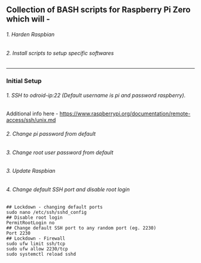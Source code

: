 ## Collection of BASH scripts for Raspberry Pi Zero which will -
###### 1. Harden Raspbian
###### 2. Install scripts to setup specific softwares

---

### Initial Setup
###### 1. SSH to odroid-ip:22 (Default username is _pi_ and password _raspberry_). 
Additional info here - https://www.raspberrypi.org/documentation/remote-access/ssh/unix.md

###### 2. Change pi password from default

###### 3. Change root user password from default

###### 3. Update Raspbian

###### 4. Change default SSH port and disable root login
```shell
## Lockdown - changing default ports
sudo nano /etc/ssh/sshd_config
## Disable root login
PermitRootLogin no
## Change default SSH port to any random port (eg. 2230)
Port 2230
## Lockdown - Firewall 
sudo ufw limit ssh/tcp
sudo ufw allow 2230/tcp
sudo systemctl reload sshd
```
